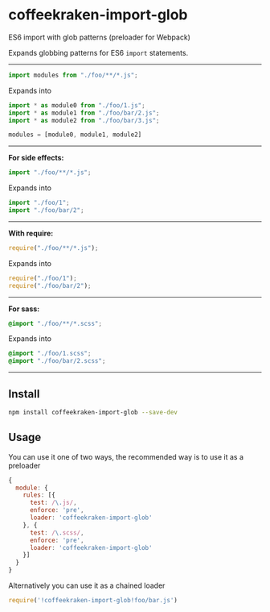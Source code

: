 # coffeekraken-import-glob
ES6 import with glob patterns (preloader for Webpack)

Expands globbing patterns for ES6 `import` statements.

---
```js
import modules from "./foo/**/*.js";
```
Expands into
```js
import * as module0 from "./foo/1.js";
import * as module1 from "./foo/bar/2.js";
import * as module2 from "./foo/bar/3.js";

modules = [module0, module1, module2]
```
---
__For side effects:__

```js
import "./foo/**/*.js";
```
Expands into
```js
import "./foo/1";
import "./foo/bar/2";
```
---
__With require:__

```js
require("./foo/**/*.js");
```
Expands into
```js
require("./foo/1");
require("./foo/bar/2");
```
---
__For sass:__

```scss
@import "./foo/**/*.scss";
```
Expands into
```scss
@import "./foo/1.scss";
@import "./foo/bar/2.scss";
```

---

## Install
```sh
npm install coffeekraken-import-glob --save-dev
```

## Usage
You can use it one of two ways, the recommended way is to use it as a preloader

```js
{
  module: {
    rules: [{
      test: /\.js/,
      enforce: 'pre',
      loader: 'coffeekraken-import-glob'
    }, {
      test: /\.scss/,
      enforce: 'pre',
      loader: 'coffeekraken-import-glob'
    }]
  }
}
```

Alternatively you can use it as a chained loader
```js
require('!coffeekraken-import-glob!foo/bar.js')
```